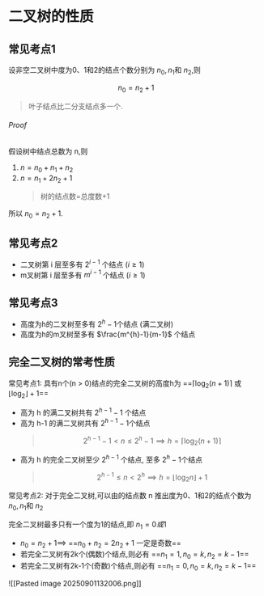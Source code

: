 # 二叉树的性质

## 常见考点1

设非空二叉树中度为0、1和2的结点个数分别为 $n_0, n_1$和 $n_2$,则

$$
n_0 = n_2+ 1
$$

> 叶子结点比二分支结点多一个.

###### Proof

假设树中结点总数为 n,则

1. $n = n_0 + n_1 + n_2$
2. $n = n_1 + 2n_2 +  1$
   > 树的结点数=总度数+1

所以 $n_0 = n_2+ 1$.

## 常见考点2

- 二叉树第 i 层至多有 $2^{i-1}$ 个结点 ($i \geqslant 1$)
- m叉树第 i 层至多有 $m^{i-1}$ 个结点 ($i \geqslant 1$)

## 常见考点3

- 高度为h的二叉树至多有 $2^{h}- 1$个结点 (满二叉树)
- 高度为h的m叉树至多有 $\frac{m^{h}-1}{m-1}$ 个结点

## 完全二叉树的常考性质

常见考点1: 具有n个(n > 0)结点的完全二叉树的高度h为 ==$\lceil \log_2(n+1) \rceil$ 或 $\lfloor \log_2 \rfloor+1$==

- 高为 h 的满二叉树共有 $2^{h-1}- 1$ 个结点
- 高为 h-1 的满二叉树共有 $2^{h-1}- 1$个结点
  > $$
  > 2^{h-1} - 1 < n \leqslant 2^{h} -1 \implies h = \lceil \log_2(n+1)\rceil
  > $$
- 高为 h 的完全二叉树至少 $2^{h-1}$ 个结点, 至多 $2^{h}-1$个结点
  > $$
  > 2^{h-1} \leqslant n < 2^{h} \implies h = \lfloor \log_2 n \rfloor + 1
  > $$

常见考点2: 对于完全二叉树,可以由的结点数 n 推出度为0、1和2的结点个数为 $n_0, n_1$和 $n_2$

完全二叉树最多只有一个度为1的结点,即 $n_1=0或1$

- $n_0 = n_2+1 \implies$ ==$n_0 + n_2 = 2n_2 + 1$ 一定是奇数==
- 若完全二叉树有2k个(偶数)个结点,则必有 ==$n_1=1 , n_0= k, n_2= k-1$==
- 若完全二叉树有2k-1个(奇数)个结点,则必有 ==$n_1=0, n_0=k, n_2= k-1$==

![[Pasted image 20250901132006.png]]
